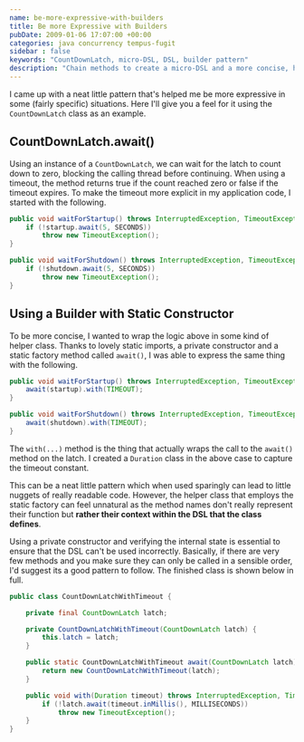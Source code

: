 ```yaml
---
name: be-more-expressive-with-builders
title: Be more Expressive with Builders
pubDate: 2009-01-06 17:07:00 +00:00
categories: java concurrency tempus-fugit
sidebar : false
keywords: "CountDownLatch, micro-DSL, DSL, builder pattern"
description: "Chain methods to create a micro-DSL and a more concise, human readable sequence of events in your code."
---
```


I came up with a neat little pattern that's helped me be more expressive in some (fairly specific) situations. Here I'll give you a feel for it using the `CountDownLatch` class as an example.
  

## CountDownLatch.await()

Using an instance of a `CountDownLatch`, we can wait for the latch to count down to zero, blocking the calling thread before continuing. When using a timeout, the method returns true if the count reached zero or false if the timeout expires. To make the timeout more explicit in my application code, I started with the following.

``` java
public void waitForStartup() throws InterruptedException, TimeoutException {
    if (!startup.await(5, SECONDS))
        throw new TimeoutException();
}

public void waitForShutdown() throws InterruptedException, TimeoutException {
    if (!shutdown.await(5, SECONDS))
        throw new TimeoutException();
}
```

## Using a Builder with Static Constructor

To be more concise, I wanted to wrap the logic above in some kind of helper class. Thanks to lovely static imports, a private constructor and a static factory method called `await()`, I was able to express the same thing with the following.

  
``` java
public void waitForStartup() throws InterruptedException, TimeoutException {
    await(startup).with(TIMEOUT);
}

public void waitForShutdown() throws InterruptedException, TimeoutException {
    await(shutdown).with(TIMEOUT);
}
```

The `with(...)` method is the thing that actually wraps the call to the `await()` method on the latch. I created a `Duration` class in the above case to capture the timeout constant.

  
This can be a neat little pattern which when used sparingly can lead to little nuggets of really readable code. However, the helper class that employs the static factory can feel unnatural as the method names don't really represent their function but **rather their context within the DSL that the class defines**.

Using a private constructor and verifying the internal state is essential to ensure that the DSL can't be used incorrectly. Basically, if there are very few methods and you make sure they can only be called in a sensible order, I'd suggest its a good pattern to follow. The finished class is shown below in full.

  
``` java
public class CountDownLatchWithTimeout {

    private final CountDownLatch latch;

    private CountDownLatchWithTimeout(CountDownLatch latch) {
        this.latch = latch;
    }

    public static CountDownLatchWithTimeout await(CountDownLatch latch) {
        return new CountDownLatchWithTimeout(latch);
    }

    public void with(Duration timeout) throws InterruptedException, TimeoutException {
        if (!latch.await(timeout.inMillis(), MILLISECONDS))
            throw new TimeoutException();
    }
}
```
  


